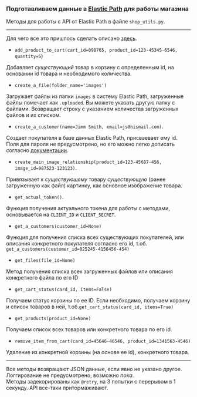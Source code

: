 ### Подготавливаем данные в [Elastic Path](https://www.elasticpath.com) для работы магазина

Методы для работы с API от Elastic Path в файле `shop_utils.py`.  
<hr>

Для чего все это пришлось сделать описано [здесь](./README.md).

- `add_product_to_cart(cart_id=098765, product_id=123-45345-6546, quantity=5`)  

Добавляет *существующий* товар в корзину с определенным id, на основании id товара и необходимого количества.

- `create_a_file(folder_name='images')`

Загружает файлы из папки `images` в систему Elastic Path, загруженные файлы помечает как `.uploaded`. Вы можете указать другую папку с файлами.
Возвращает строку с указанием количества загруженных файлов и их списком.
- `create_a_customer(name=Jimm Smith, email=js@hismail.com)`.
 
Создает покупателя в базе данных Elastic Path, присваевает ему id. 
Поля для пароля не предусмотрено, но его можно легко дописать согласно [документации](https://documentation.elasticpath.com/commerce-cloud/docs/api/customers-and-accounts/customers/create-a-customer.html).
- `create_main_image_relationship(product_id=123-45687-456, image_id=987523-123123)`.

Привязывает к *существующему* товару *существующую* (ранее загруженную как файл) картинку, как основное изображение товара.
- `get_actual_token()`.

Функция получения актуального токена для работы с методами, основывается на `CLIENT_ID` и `CLIENT_SECRET`.
- `get_a_customers(customer_id=None)`

Функция для получения списка всех существующих покупателей, или описания конкретного покупателя согласно его id, т.об. `get_a_customers(customer_id=025245-4156456-454)`
- `get_files(file_id=None)`

Метод получения списка всех загруженных файлов или описания конкретного файла по его ID
- `get_cart_status(card_id, items=False)`

Получаем статус корзины по ее ID. Если необходимо, получаем корзину и список товаров в ней, т.об.`get_cart_status(card_id, items=True)`
- `get_products(product_id=None)`

Получаем список всех товаров или конкретного товара по его id. 
- `remove_item_from_cart(card_id=45646-46546, product_id=1341563-4546)`

Удаление из конкретной корзины (на основе ее id), конкретного товара.
<hr>

Все методы возвращают JSON данные, если явно не указано другое.  
Логгирование не предусмотрено, возможно *пока*.  
Методы задекорированы как `@retry`, на 3 попытки с перерывом в 1 секунду. API все-таки притормаживают.